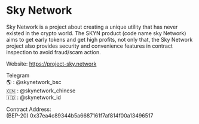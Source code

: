 # Sky Network

Sky Network is a project about creating a unique utility that has never existed in the crypto world. The SKYN product (code name sky Network) aims to get early tokens and get high profits, not only that, the Sky Network project also provides security and convenience features in contract inspection to avoid fraud/scam action.

Website: https://project-sky.network

Telegram<br>
🌎 : @skynetwork_bsc<br>
🇨🇳 : @skynetwork_chinese<br>
🇮🇩 : @skynetwork_id<br>

Contract Address:
<br>
(BEP-20) 0x37ea4c89344b5a6687161f7af814f00a13496517

